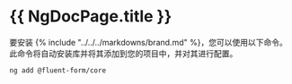 # {{ NgDocPage.title }}

要安装 {% include "../../../markdowns/brand.md" %}，您可以使用以下命令。此命令将自动安装库并将其添加到您的项目中，并对其进行配置。

```bash
ng add @fluent-form/core
```
